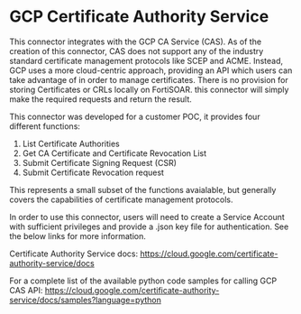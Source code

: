 # GCP Certificate Authority Service

This connector integrates with the GCP CA Service (CAS).  As of the creation of this connector, CAS does not support any of the industry standard certificate management protocols like SCEP and ACME.  Instead, GCP uses a more cloud-centric approach, providing an API which users can take advantage of in order to manage certificates.  There is no provision for storing Certificates or CRLs locally on FortiSOAR.  this connector will simply make the required requests and return the result.

This connector was developed for a customer POC, it provides four different functions:

1. List Certificate Authorities
1. Get CA Certificate and Certificate Revocation List
1. Submit Certificate Signing Request (CSR)
1. Submit Certificate Revocation request

This represents a small subset of the functions avaialable, but generally covers the capabilities of certificate management protocols.

In order to use this connector, users will need to create a Service Account with sufficient privileges and provide a .json key file for authentication.  See the below links for more information.

Certificate Authority Service docs:
https://cloud.google.com/certificate-authority-service/docs

For a complete list of the available python code samples for calling GCP CAS API:
https://cloud.google.com/certificate-authority-service/docs/samples?language=python

